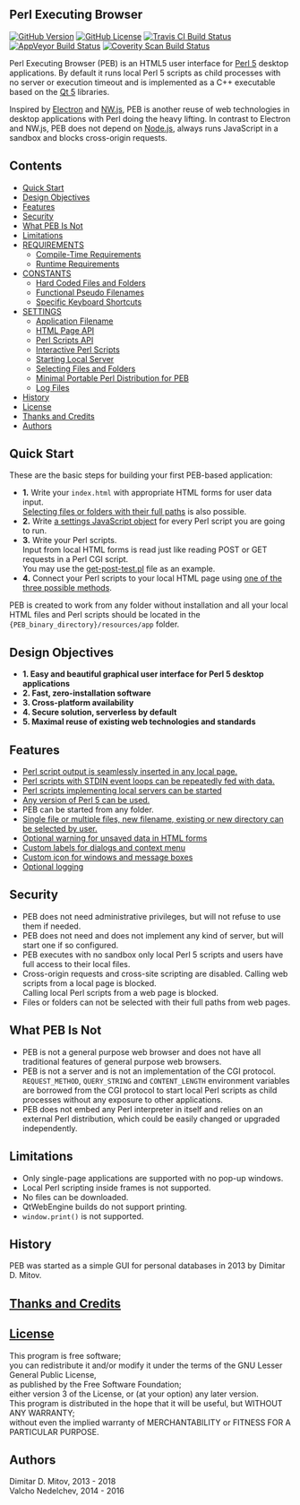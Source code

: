 Perl Executing Browser
--------------------------------------------------------------------------------

[![GitHub Version](https://img.shields.io/github/release/ddmitov/perl-executing-browser.svg)](https://github.com/ddmitov/perl-executing-browser/releases)
[![GitHub License](http://img.shields.io/badge/License-LGPL%20v3-blue.svg)](./LICENSE.md)
[![Travis CI Build Status](https://travis-ci.org/ddmitov/perl-executing-browser.svg?branch=master)](https://travis-ci.org/ddmitov/perl-executing-browser)
[![AppVeyor Build Status](https://ci.appveyor.com/api/projects/status/github/ddmitov/perl-executing-browser?branch=master&svg=true)](https://ci.appveyor.com/project/ddmitov/perl-executing-browser)
[![Coverity Scan Build Status](https://scan.coverity.com/projects/11334/badge.svg)](https://scan.coverity.com/projects/ddmitov-perl-executing-browser)  

Perl Executing Browser (PEB) is an HTML5 user interface for [Perl 5](https://www.perl.org/) desktop applications. By default it runs local Perl 5 scripts as child processes with no server or execution timeout and is implemented as a C++ executable based on the [Qt 5](https://www.qt.io/) libraries.  

Inspired by [Electron](http://electron.atom.io/) and [NW.js](http://nwjs.io/), PEB is another reuse of web technologies in desktop applications with Perl doing the heavy lifting. In contrast to Electron and NW.js, PEB does not depend on [Node.js](https://nodejs.org/en/), always runs JavaScript in a sandbox and blocks cross-origin requests.

## Contents
* [Quick Start](#quick-start)
* [Design Objectives](#design-objectives)
* [Features](#features)
* [Security](#security)
* [What PEB Is Not](#what-peb-is-not)
* [Limitations](#limitations)
* [REQUIREMENTS](./REQUIREMENTS.md)
  * [Compile-Time Requirements](./REQUIREMENTS.md#compile-time-requirements)
  * [Runtime Requirements](./REQUIREMENTS.md#runtime-requirements)
* [CONSTANTS](./CONSTANTS.md)
  * [Hard Coded Files and Folders](./CONSTANTS.md#hard-coded-files-and-folders)
  * [Functional Pseudo Filenames](./CONSTANTS.md#functional-pseudo-filenames)
  * [Specific Keyboard Shortcuts](./CONSTANTS.md#specific-keyboard-shortcuts)
* [SETTINGS](./SETTINGS.md)
  * [Application Filename](./SETTINGS.md#application-filename)
  * [HTML Page API](./SETTINGS.md#html-page-api)
  * [Perl Scripts API](./SETTINGS.md#perl-scripts-api)
  * [Interactive Perl Scripts](./SETTINGS.md#interactive-perl-scripts)
  * [Starting Local Server](./SETTINGS.md#starting-local-server)
  * [Selecting Files and Folders](./SETTINGS.md#selecting-files-and-folders)
  * [Minimal Portable Perl Distribution for PEB](./SETTINGS.md#minimal-portable-perl-distribution-for-peb)
  * [Log Files](./SETTINGS.md#log-files)
* [History](#history)
* [License](./LICENSE.md)
* [Thanks and Credits](./CREDITS.md)
* [Authors](#authors)

## Quick Start
These are the basic steps for building your first PEB-based application:

* **1.** Write your ``index.html`` with appropriate HTML forms for user data input.  
  [Selecting files or folders with their full paths](#selecting-files-and-folders) is also possible.
* **2.** Write [a settings JavaScript object](#perl-scripts-api) for every Perl script you are going to run.
* **3.** Write your Perl scripts.  
  Input from local HTML forms is read just like reading POST or GET requests in a Perl CGI script.  
  You may use the [get-post-test.pl](resources/app/perl/get-post-test.pl) file as an example.
* **4.** Connect your Perl scripts to your local HTML page using [one of the three possible methods](#perl-scripts-api).  

PEB is created to work from any folder without installation and all your local HTML files and Perl scripts should be located in the ``{PEB_binary_directory}/resources/app`` folder.  

## Design Objectives
* **1. Easy and beautiful graphical user interface for Perl 5 desktop applications**  
* **2. Fast, zero-installation software**  
* **3. Cross-platform availability**  
* **4. Secure solution, serverless by default**  
* **5. Maximal reuse of existing web technologies and standards**

## Features
* [Perl script output is seamlessly inserted in any local page.](./SETTINGS.md#perl-scripts-api)
* [Perl scripts with STDIN event loops can be repeatedly fed with data.](./SETTINGS.md#interactive-perl-scripts)
* [Perl scripts implementing local servers can be started](./SETTINGS.md#starting-local-server)
* [Any version of Perl 5 can be used.](./REQUIREMENTS.md#runtime-requirements)
* PEB can be started from any folder.
* [Single file or multiple files, new filename, existing or new directory can be selected by user.](./SETTINGS.md#selecting-files-and-folders)  
* [Optional warning for unsaved data in HTML forms](./SETTINGS.md#html-page-api)
* [Custom labels for dialogs and context menu](./SETTINGS.md#html-page-api)
* [Custom icon for windows and message boxes](./CONSTANTS.md#icon)
* [Optional logging](./SETTINGS.md#html-page-api#log-files)

## Security
* PEB does not need administrative privileges, but will not refuse to use them if needed.
* PEB does not need and does not implement any kind of server, but will start one if so configured.
* PEB executes with no sandbox only local Perl 5 scripts and
  users have full access to their local files.
* Cross-origin requests and cross-site scripting are disabled.
  Calling web scripts from a local page is blocked.  
  Calling local Perl scripts from a web page is blocked.  
* Files or folders can not be selected with their full paths from web pages.

## What PEB Is Not
* PEB is not a general purpose web browser and does not have all traditional features of general purpose web browsers.
* PEB is not a server and is not an implementation of the CGI protocol.  
``REQUEST_METHOD``, ``QUERY_STRING`` and ``CONTENT_LENGTH`` environment variables are borrowed from the CGI protocol to start local Perl scripts as child processes without any exposure to other applications.
* PEB does not embed any Perl interpreter in itself and relies on an external Perl distribution, which could be easily changed or upgraded independently.

## Limitations
* Only single-page applications are supported with no pop-up windows.
* Local Perl scripting inside frames is not supported.
* No files can be downloaded.
* QtWebEngine builds do not support printing.
* ``window.print()`` is not supported.

## History
PEB was started as a simple GUI for personal databases in 2013 by Dimitar D. Mitov.

## [Thanks and Credits](./CREDITS.md)

## [License](./LICENSE.md)
This program is free software;  
you can redistribute it and/or modify it under the terms of the GNU Lesser General Public License,  
as published by the Free Software Foundation;  
either version 3 of the License, or (at your option) any later version.  
This program is distributed in the hope that it will be useful, but WITHOUT ANY WARRANTY;  
without even the implied warranty of MERCHANTABILITY or FITNESS FOR A PARTICULAR PURPOSE.

## Authors
Dimitar D. Mitov, 2013 - 2018  
Valcho Nedelchev, 2014 - 2016  
